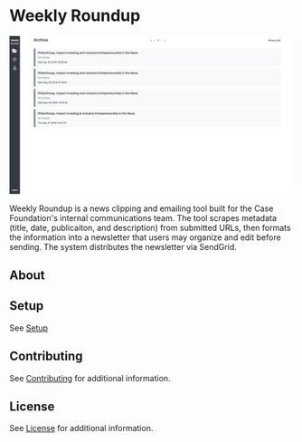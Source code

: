 # Weekly Roundup

![Screenshot](doc/screenshot.png)

Weekly Roundup is a news clipping and emailing tool built for the Case Foundation's internal communications team. The tool scrapes metadata (title, date, publicaiton, and description) from submitted URLs, then formats the information into a newsletter that users may organize and edit before sending. The system distributes the newsletter via SendGrid.

## About

## Setup

See [Setup](doc/Setup.md) 

## Contributing

See [Contributing](Contributing.md) for additional information.

## License

See [License](License.txt) for additional information.
